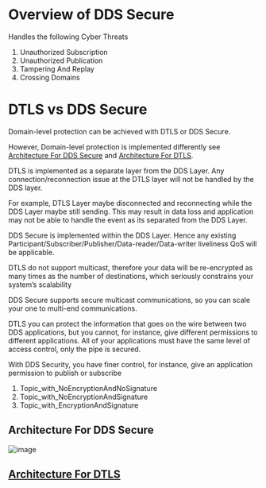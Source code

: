 # Overview of DDS Secure

Handles the following Cyber Threats
1. Unauthorized Subscription
2. Unauthorized Publication
3. Tampering And Replay
4. Crossing Domains


# DTLS vs DDS Secure

Domain-level protection can be achieved with DTLS or DDS Secure.

However, Domain-level protection is implemented differently see [Architecture For DDS Secure](https://github.com/chuachongmo/RTIDDS/edit/main/DDSSecure.md#architecture-for-dds-secure) and [Architecture For DTLS](https://github.com/chuachongmo/RTIDDS/blob/main/DDS_531/SecureDDS.md#dtls-architecture).

DTLS is implemented as a separate layer from the DDS Layer. Any connection/reconnection issue at the DTLS layer will not be handled by the DDS layer.

For example, DTLS Layer maybe disconnected and reconnecting while the DDS Layer maybe still sending. This may result in data loss and application may not be able to handle the event as its separated from the DDS Layer.


DDS Secure is implemented within the DDS Layer. Hence any existing Participant/Subscriber/Publisher/Data-reader/Data-writer liveliness QoS will be applicable.

DTLS do not support multicast, therefore your data will be re-encrypted as many times as the number of destinations, which seriously constrains your system’s scalability

DDS Secure supports secure multicast communications, so you can scale your one to multi-end communications.

DTLS you can protect the information that goes on the wire between two DDS applications, but you cannot, for instance, give different permissions to different applications. All of your applications must have the same level of access control, only the pipe is secured. 

With DDS Security, you have finer control, for instance, give an application permission to publish or subscribe 
1. Topic_with_NoEncryptionAndNoSignature
2. Topic_with_NoEncryptionAndSignature
3. Topic_with_EncryptionAndSignature

## Architecture For DDS Secure

![image](https://user-images.githubusercontent.com/25761033/222088203-edea3a54-9de8-42fc-9f05-18f6bd2356bf.png)

## [Architecture For DTLS](https://github.com/chuachongmo/RTIDDS/blob/main/DDS_531/SecureDDS.md#dtls-architecture)

